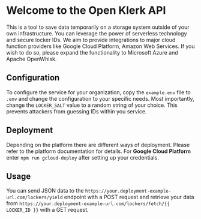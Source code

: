 # Welcome to the Open Klerk API

This is a tool to save data temporarily on a storage system outside of your own infrastructure. You can leverage the power of serverless technology and secure locker IDs. We aim to provide integrations to major cloud function providers like Google Cloud Platform, Amazon Web Services. If you wish to do so, please expand the functionality to Microsoft Azure and Apache OpenWhisk.

## Configuration

To configure the service for your organization, copy the `example.env` file to `.env` and change the configuration to your specific needs. Most importantly, change the `LOCKER_SALT` value to a random string of your choice. This prevents attackers from guessing IDs within you service.

## Deployment

Depending on the platform there are different ways of deployment. Please refer to the platform documentation for details. For **Google Cloud Platform** enter `npm run gcloud-deploy` after setting up your credentials.

## Usage

You can send JSON data to the `https://your.deployment-example-url.com/lockers/yield` endpoint with a POST request and retrieve your data from `https://your.deployment-example-url.com/lockers/fetch/{{ LOCKER_ID }}` with a GET request.